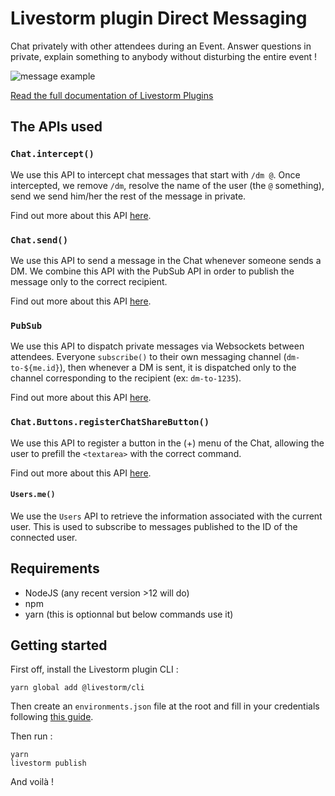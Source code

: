 # Livestorm plugin Direct Messaging

Chat privately with other attendees during an Event.
Answer questions in private, explain something to anybody without disturbing the entire event !

![message example](https://github.com/livestorm/livestorm-plugins-examples/blob/master/direct-messaging/animation.gif?raw=true)

[Read the full documentation of Livestorm Plugins](https://github.com/livestorm/livestorm-plugin)

## The APIs used

### `Chat.intercept()`

We use this API to intercept chat messages that start with `/dm @`.
Once intercepted, we remove `/dm`, resolve the name of the user (the `@` something), send we send him/her the rest of the message in private.

Find out more about this API [here](https://developers.livestorm.co/docs/chat#intercept).

### `Chat.send()`

We use this API to send a message in the Chat whenever someone sends a DM.
We combine this API with the PubSub API in order to publish the message only to the correct recipient.

Find out more about this API [here](https://developers.livestorm.co/docs/chat#send).

### `PubSub`

We use this API to dispatch private messages via Websockets between attendees.
Everyone `subscribe()` to their own messaging channel (`dm-to-${me.id}`), then whenever a DM is sent, it is dispatched only to the channel corresponding to the recipient (ex: `dm-to-1235`). 

Find out more about this API [here](https://developers.livestorm.co/docs/pubsub).

### `Chat.Buttons.registerChatShareButton()`

We use this API to register a button in the (+) menu of the Chat, allowing the user to prefill the `<textarea>` with the correct command.

Find out more about this API [here](https://developers.livestorm.co/docs/chat#buttonsregisterchatsharebutton).

#### `Users.me()`

We use the `Users` API to retrieve the information associated with the current user. This is used to subscribe to messages published to the ID of the connected user.

## Requirements

- NodeJS (any recent version >12 will do)
- npm
- yarn (this is optionnal but below commands use it)

## Getting started

First off, install the Livestorm plugin CLI : 

```
yarn global add @livestorm/cli
```

Then create an `environments.json` file at the root and fill in your credentials following [this guide](https://developers.livestorm.co/docs/managing-environments).

Then run :
```
yarn
livestorm publish
```

And voilà !
